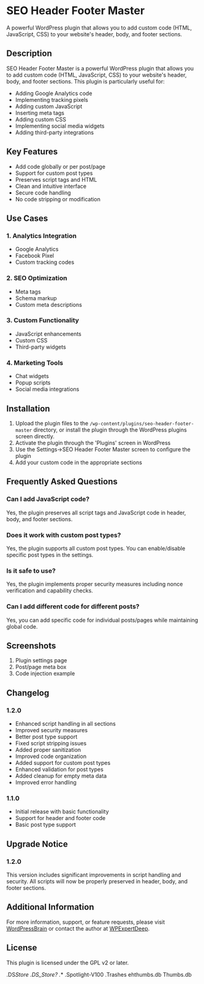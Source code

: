 # SEO Header Footer Master

A powerful WordPress plugin that allows you to add custom code (HTML, JavaScript, CSS) to your website's header, body, and footer sections.

## Description

SEO Header Footer Master is a powerful WordPress plugin that allows you to add custom code (HTML, JavaScript, CSS) to your website's header, body, and footer sections. This plugin is particularly useful for:

- Adding Google Analytics code
- Implementing tracking pixels
- Adding custom JavaScript
- Inserting meta tags
- Adding custom CSS
- Implementing social media widgets
- Adding third-party integrations

## Key Features

- Add code globally or per post/page
- Support for custom post types
- Preserves script tags and HTML
- Clean and intuitive interface
- Secure code handling
- No code stripping or modification

## Use Cases

### 1. Analytics Integration

- Google Analytics
- Facebook Pixel
- Custom tracking codes

### 2. SEO Optimization

- Meta tags
- Schema markup
- Custom meta descriptions

### 3. Custom Functionality

- JavaScript enhancements
- Custom CSS
- Third-party widgets

### 4. Marketing Tools

- Chat widgets
- Popup scripts
- Social media integrations

## Installation

1. Upload the plugin files to the `/wp-content/plugins/seo-header-footer-master` directory, or install the plugin through the WordPress plugins screen directly.
2. Activate the plugin through the 'Plugins' screen in WordPress
3. Use the Settings->SEO Header Footer Master screen to configure the plugin
4. Add your custom code in the appropriate sections

## Frequently Asked Questions

### Can I add JavaScript code?

Yes, the plugin preserves all script tags and JavaScript code in header, body, and footer sections.

### Does it work with custom post types?

Yes, the plugin supports all custom post types. You can enable/disable specific post types in the settings.

### Is it safe to use?

Yes, the plugin implements proper security measures including nonce verification and capability checks.

### Can I add different code for different posts?

Yes, you can add specific code for individual posts/pages while maintaining global code.

## Screenshots

1. Plugin settings page
2. Post/page meta box
3. Code injection example

## Changelog

### 1.2.0

- Enhanced script handling in all sections
- Improved security measures
- Better post type support
- Fixed script stripping issues
- Added proper sanitization
- Improved code organization
- Added support for custom post types
- Enhanced validation for post types
- Added cleanup for empty meta data
- Improved error handling

### 1.1.0

- Initial release with basic functionality
- Support for header and footer code
- Basic post type support

## Upgrade Notice

### 1.2.0

This version includes significant improvements in script handling and security. All scripts will now be properly preserved in header, body, and footer sections.

## Additional Information

For more information, support, or feature requests, please visit [WordPressBrain](https://wordpressbrain.com) or contact the author at [WPExpertDeep](https://wpexpertdeep.com).

## License

This plugin is licensed under the GPL v2 or later.

.DS*Store
.DS_Store?
.*\*
.Spotlight-V100
.Trashes
ehthumbs.db
Thumbs.db
